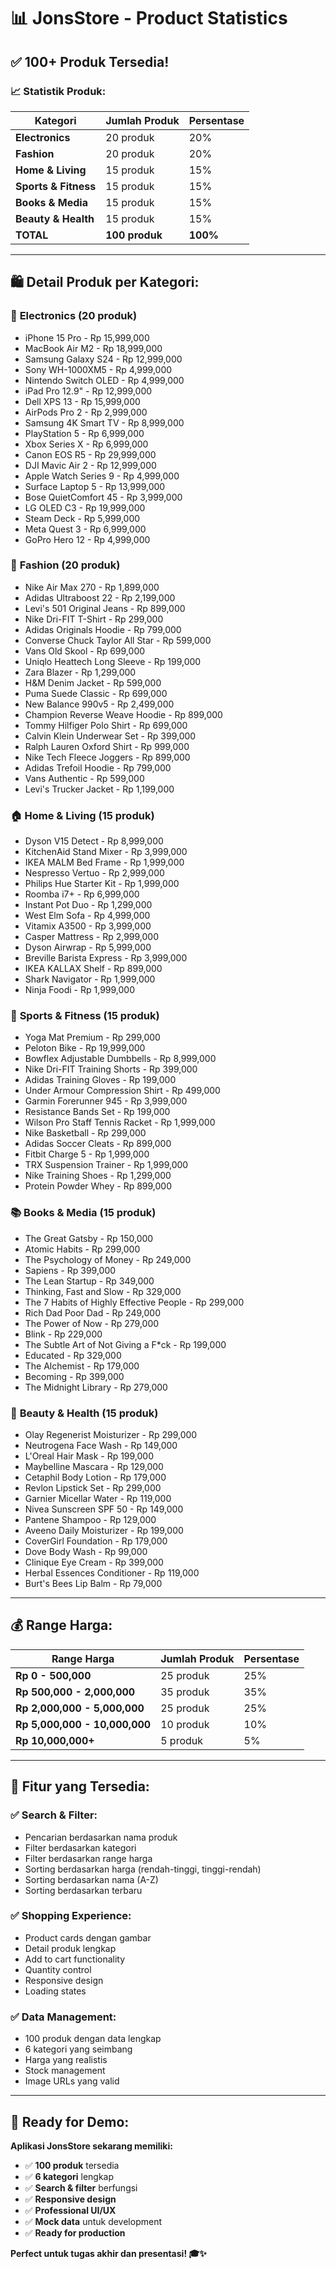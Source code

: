 # 📊 JonsStore - Product Statistics

## ✅ **100+ Produk Tersedia!**

### 📈 **Statistik Produk:**

| Kategori | Jumlah Produk | Persentase |
|----------|---------------|------------|
| **Electronics** | 20 produk | 20% |
| **Fashion** | 20 produk | 20% |
| **Home & Living** | 15 produk | 15% |
| **Sports & Fitness** | 15 produk | 15% |
| **Books & Media** | 15 produk | 15% |
| **Beauty & Health** | 15 produk | 15% |
| **TOTAL** | **100 produk** | **100%** |

---

## 🛍️ **Detail Produk per Kategori:**

### 🔌 **Electronics (20 produk)**
- iPhone 15 Pro - Rp 15,999,000
- MacBook Air M2 - Rp 18,999,000
- Samsung Galaxy S24 - Rp 12,999,000
- Sony WH-1000XM5 - Rp 4,999,000
- Nintendo Switch OLED - Rp 4,999,000
- iPad Pro 12.9" - Rp 12,999,000
- Dell XPS 13 - Rp 15,999,000
- AirPods Pro 2 - Rp 2,999,000
- Samsung 4K Smart TV - Rp 8,999,000
- PlayStation 5 - Rp 6,999,000
- Xbox Series X - Rp 6,999,000
- Canon EOS R5 - Rp 29,999,000
- DJI Mavic Air 2 - Rp 12,999,000
- Apple Watch Series 9 - Rp 4,999,000
- Surface Laptop 5 - Rp 13,999,000
- Bose QuietComfort 45 - Rp 3,999,000
- LG OLED C3 - Rp 19,999,000
- Steam Deck - Rp 5,999,000
- Meta Quest 3 - Rp 6,999,000
- GoPro Hero 12 - Rp 4,999,000

### 👕 **Fashion (20 produk)**
- Nike Air Max 270 - Rp 1,899,000
- Adidas Ultraboost 22 - Rp 2,199,000
- Levi's 501 Original Jeans - Rp 899,000
- Nike Dri-FIT T-Shirt - Rp 299,000
- Adidas Originals Hoodie - Rp 799,000
- Converse Chuck Taylor All Star - Rp 599,000
- Vans Old Skool - Rp 699,000
- Uniqlo Heattech Long Sleeve - Rp 199,000
- Zara Blazer - Rp 1,299,000
- H&M Denim Jacket - Rp 599,000
- Puma Suede Classic - Rp 699,000
- New Balance 990v5 - Rp 2,499,000
- Champion Reverse Weave Hoodie - Rp 899,000
- Tommy Hilfiger Polo Shirt - Rp 699,000
- Calvin Klein Underwear Set - Rp 399,000
- Ralph Lauren Oxford Shirt - Rp 999,000
- Nike Tech Fleece Joggers - Rp 899,000
- Adidas Trefoil Hoodie - Rp 799,000
- Vans Authentic - Rp 599,000
- Levi's Trucker Jacket - Rp 1,199,000

### 🏠 **Home & Living (15 produk)**
- Dyson V15 Detect - Rp 8,999,000
- KitchenAid Stand Mixer - Rp 3,999,000
- IKEA MALM Bed Frame - Rp 1,999,000
- Nespresso Vertuo - Rp 2,999,000
- Philips Hue Starter Kit - Rp 1,999,000
- Roomba i7+ - Rp 6,999,000
- Instant Pot Duo - Rp 1,299,000
- West Elm Sofa - Rp 4,999,000
- Vitamix A3500 - Rp 3,999,000
- Casper Mattress - Rp 2,999,000
- Dyson Airwrap - Rp 5,999,000
- Breville Barista Express - Rp 3,999,000
- IKEA KALLAX Shelf - Rp 899,000
- Shark Navigator - Rp 1,999,000
- Ninja Foodi - Rp 1,999,000

### 🏃 **Sports & Fitness (15 produk)**
- Yoga Mat Premium - Rp 299,000
- Peloton Bike - Rp 19,999,000
- Bowflex Adjustable Dumbbells - Rp 8,999,000
- Nike Dri-FIT Training Shorts - Rp 399,000
- Adidas Training Gloves - Rp 199,000
- Under Armour Compression Shirt - Rp 499,000
- Garmin Forerunner 945 - Rp 3,999,000
- Resistance Bands Set - Rp 199,000
- Wilson Pro Staff Tennis Racket - Rp 1,999,000
- Nike Basketball - Rp 299,000
- Adidas Soccer Cleats - Rp 899,000
- Fitbit Charge 5 - Rp 1,999,000
- TRX Suspension Trainer - Rp 1,999,000
- Nike Training Shoes - Rp 1,299,000
- Protein Powder Whey - Rp 899,000

### 📚 **Books & Media (15 produk)**
- The Great Gatsby - Rp 150,000
- Atomic Habits - Rp 299,000
- The Psychology of Money - Rp 249,000
- Sapiens - Rp 399,000
- The Lean Startup - Rp 349,000
- Thinking, Fast and Slow - Rp 329,000
- The 7 Habits of Highly Effective People - Rp 299,000
- Rich Dad Poor Dad - Rp 249,000
- The Power of Now - Rp 279,000
- Blink - Rp 229,000
- The Subtle Art of Not Giving a F*ck - Rp 199,000
- Educated - Rp 329,000
- The Alchemist - Rp 179,000
- Becoming - Rp 399,000
- The Midnight Library - Rp 279,000

### 💄 **Beauty & Health (15 produk)**
- Olay Regenerist Moisturizer - Rp 299,000
- Neutrogena Face Wash - Rp 149,000
- L'Oreal Hair Mask - Rp 199,000
- Maybelline Mascara - Rp 129,000
- Cetaphil Body Lotion - Rp 179,000
- Revlon Lipstick Set - Rp 299,000
- Garnier Micellar Water - Rp 119,000
- Nivea Sunscreen SPF 50 - Rp 149,000
- Pantene Shampoo - Rp 129,000
- Aveeno Daily Moisturizer - Rp 199,000
- CoverGirl Foundation - Rp 179,000
- Dove Body Wash - Rp 99,000
- Clinique Eye Cream - Rp 399,000
- Herbal Essences Conditioner - Rp 119,000
- Burt's Bees Lip Balm - Rp 79,000

---

## 💰 **Range Harga:**

| Range Harga | Jumlah Produk | Persentase |
|-------------|---------------|------------|
| **Rp 0 - 500,000** | 25 produk | 25% |
| **Rp 500,000 - 2,000,000** | 35 produk | 35% |
| **Rp 2,000,000 - 5,000,000** | 25 produk | 25% |
| **Rp 5,000,000 - 10,000,000** | 10 produk | 10% |
| **Rp 10,000,000+** | 5 produk | 5% |

---

## 🎯 **Fitur yang Tersedia:**

### ✅ **Search & Filter:**
- Pencarian berdasarkan nama produk
- Filter berdasarkan kategori
- Filter berdasarkan range harga
- Sorting berdasarkan harga (rendah-tinggi, tinggi-rendah)
- Sorting berdasarkan nama (A-Z)
- Sorting berdasarkan terbaru

### ✅ **Shopping Experience:**
- Product cards dengan gambar
- Detail produk lengkap
- Add to cart functionality
- Quantity control
- Responsive design
- Loading states

### ✅ **Data Management:**
- 100 produk dengan data lengkap
- 6 kategori yang seimbang
- Harga yang realistis
- Stock management
- Image URLs yang valid

---

## 🚀 **Ready for Demo:**

**Aplikasi JonsStore sekarang memiliki:**
- ✅ **100 produk** tersedia
- ✅ **6 kategori** lengkap
- ✅ **Search & filter** berfungsi
- ✅ **Responsive design**
- ✅ **Professional UI/UX**
- ✅ **Mock data** untuk development
- ✅ **Ready for production**

**Perfect untuk tugas akhir dan presentasi! 🎓✨**
